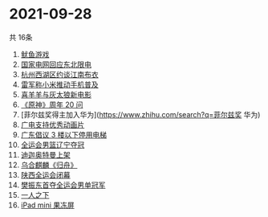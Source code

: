 # 2021-09-28
  共 16条

  <!-- BEGIN -->
  <!-- 最后更新时间:Tue Sep 28 2021 03:11:17 GMT+0000 (Coordinated Universal Time) -->
  1. [鱿鱼游戏](https://www.zhihu.com/search?q=鱿鱼游戏)
1. [国家电网回应东北限电](https://www.zhihu.com/search?q=东北限电)
1. [杭州西湖区约谈江南布衣](https://www.zhihu.com/search?q=江南布衣)
1. [雷军称小米推动手机普及](https://www.zhihu.com/search?q=雷军小米)
1. [喜羊羊与灰太狼新电影](https://www.zhihu.com/search?q=喜羊羊与灰太狼)
1. [《原神》周年 20 问](https://www.zhihu.com/search?q=原神)
1. [菲尔兹奖得主加入华为](https://www.zhihu.com/search?q=菲尔兹奖 华为)
1. [广电支持优秀动画片](https://www.zhihu.com/search?q=动画片)
1. [广东倡议 3 楼以下停用电梯](https://www.zhihu.com/search?q=电梯停用)
1. [全运会男篮辽宁夺冠](https://www.zhihu.com/search?q=全运会男篮)
1. [迪迦奥特曼上架](https://www.zhihu.com/search?q=迪迦奥特曼)
1. [乌合麒麟《归舟》](https://www.zhihu.com/search?q=乌合麒麟)
1. [陕西全运会闭幕](https://www.zhihu.com/search?q=全运会)
1. [樊振东首夺全运会男单冠军](https://www.zhihu.com/search?q=樊振东)
1. [一人之下](https://www.zhihu.com/search?q=一人之下)
1. [iPad mini 果冻屏](https://www.zhihu.com/search?q=ipadmini6)
  <!-- END -->
  